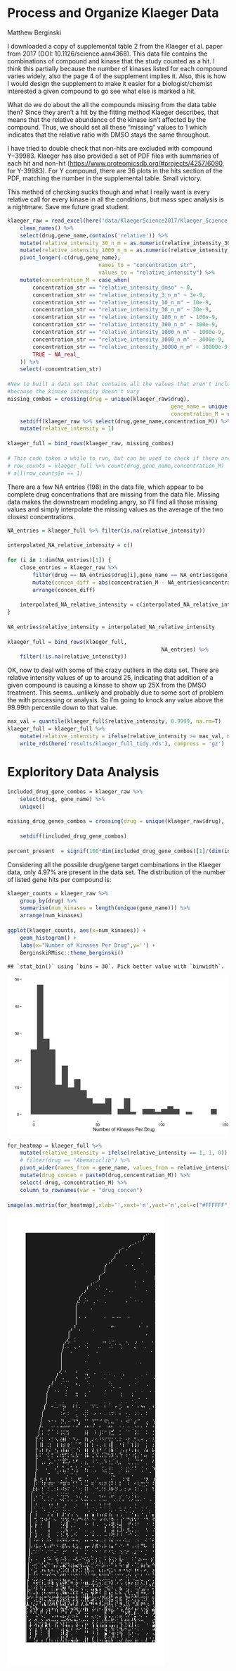 Process and Organize Klaeger Data
================
Matthew Berginski

I downloaded a copy of supplemental table 2 from the Klaeger et
al. paper from 2017 (DOI: 10.1126/science.aan4368). This data file
contains the combinations of compound and kinase that the study counted
as a hit. I think this partially because the number of kinases listed
for each compound varies widely, also the page 4 of the supplement
implies it. Also, this is how I would design the supplement to make it
easier for a biologist/chemist interested a given compound to go see
what else is marked a hit.

What do we do about the all the compounds missing from the data table
then? Since they aren’t a hit by the fitting method Klaeger describes,
that means that the relative abundance of the kinase isn’t affected by
the compound. Thus, we should set all these “missing” values to 1 which
indicates that the relative ratio with DMSO stays the same throughout.

I have tried to double check that non-hits are excluded with compound
Y−39983. Klaeger has also provided a set of PDF files with summaries of
each hit and non-hit
(<https://www.proteomicsdb.org/#projects/4257/6090>, for Y-39983). For Y
compound, there are 36 plots in the hits section of the PDF, matching
the number in the supplemental table. Small victory.

This method of checking sucks though and what I really want is every
relative call for every kinase in all the conditions, but mass spec
analysis is a nightmare. Save me future grad student.

``` r
klaeger_raw = read_excel(here('data/KlaegerScience2017/Klaeger_Science_2017 Supplementary Table 2 Target Lists.xlsx'), sheet=3) %>% 
    clean_names() %>% 
    select(drug,gene_name,contains('relative')) %>%
    mutate(relative_intensity_30_n_m = as.numeric(relative_intensity_30_n_m)) %>%
    mutate(relative_intensity_1000_n_m = as.numeric(relative_intensity_1000_n_m)) %>%
    pivot_longer(-c(drug,gene_name), 
                             names_to = "concentration_str", 
                             values_to = "relative_intensity") %>%
    mutate(concentration_M = case_when(
        concentration_str == "relative_intensity_dmso" ~ 0,
        concentration_str == "relative_intensity_3_n_m" ~ 3e-9,
        concentration_str == "relative_intensity_10_n_m" ~ 10e-9,
        concentration_str == "relative_intensity_30_n_m" ~ 30e-9,
        concentration_str == "relative_intensity_100_n_m" ~ 100e-9,
        concentration_str == "relative_intensity_300_n_m" ~ 300e-9,
        concentration_str == "relative_intensity_1000_n_m" ~ 1000e-9,
        concentration_str == "relative_intensity_3000_n_m" ~ 3000e-9,
        concentration_str == "relative_intensity_30000_n_m" ~ 30000e-9,
        TRUE ~ NA_real_
    )) %>%
    select(-concentration_str)

#Now to built a data set that contains all the values that aren't included
#because the kinase intensity doesn't vary
missing_combos = crossing(drug = unique(klaeger_raw$drug),
                                                    gene_name = unique(klaeger_raw$gene_name),
                                                    concentration_M = unique(klaeger_raw$concentration_M)) %>%
    setdiff(klaeger_raw %>% select(drug,gene_name,concentration_M)) %>%
    mutate(relative_intensity = 1)

klaeger_full = bind_rows(klaeger_raw, missing_combos)

# This code takes a while to run, but can be used to check if there are only one combo between drug, gene and concentration
# row_counts = klaeger_full %>% count(drug,gene_name,concentration_M)
# all(row_counts$n == 1)
```

There are a few NA entries (198) in the data file, which appear to be
complete drug concentrations that are missing from the data file.
Missing data makes the downstream modeling angry, so I’ll find all those
missing values and simply interpolate the missing values as the average
of the two closest concentrations.

``` r
NA_entries = klaeger_full %>% filter(is.na(relative_intensity))

interpolated_NA_relative_intensity = c()

for (i in 1:dim(NA_entries)[1]) {
    close_entries = klaeger_raw %>% 
        filter(drug == NA_entries$drug[i],gene_name == NA_entries$gene_name[i]) %>% 
        mutate(concen_diff = abs(concentration_M - NA_entries$concentration_M[i])) %>% 
        arrange(concen_diff)
    
    interpolated_NA_relative_intensity = c(interpolated_NA_relative_intensity,mean(close_entries$relative_intensity[2:3]))
}

NA_entries$relative_intensity = interpolated_NA_relative_intensity

klaeger_full = bind_rows(klaeger_full,
                                                 NA_entries) %>%
    filter(!is.na(relative_intensity))
```

OK, now to deal with some of the crazy outliers in the data set. There
are relative intensity values of up to around 25, indicating that
addition of a given compound is causing a kinase to show up 25X from the
DMSO treatment. This seems…unlikely and probably due to some sort of
problem the with processing or analysis. So I’m going to knock any value
above the 99.99th percentile down to that value.

``` r
max_val = quantile(klaeger_full$relative_intensity, 0.9999, na.rm=T)
klaeger_full = klaeger_full %>%
    mutate(relative_intensity = ifelse(relative_intensity >= max_val, max_val, relative_intensity)) %>%
    write_rds(here('results/klaeger_full_tidy.rds'), compress = 'gz')
```

# Exploritory Data Analysis

``` r
included_drug_gene_combos = klaeger_raw %>% 
    select(drug, gene_name) %>% 
    unique()

missing_drug_genes_combos = crossing(drug = unique(klaeger_raw$drug),
                                                                         gene_name = unique(klaeger_raw$gene_name)) %>%
    setdiff(included_drug_gene_combos)

percent_present  = signif(100*dim(included_drug_gene_combos)[1]/(dim(included_drug_gene_combos)[1] + dim(missing_drug_genes_combos)[1]),3)
```

Considering all the possible drug/gene target combinations in the
Klaeger data, only 4.97% are present in the data set. The distribution
of the number of listed gene hits per compound is:

``` r
klaeger_counts = klaeger_raw %>% 
    group_by(drug) %>% 
    summarise(num_kinases = length(unique(gene_name))) %>%
    arrange(num_kinases)

ggplot(klaeger_counts, aes(x=num_kinases)) + 
    geom_histogram() +
    labs(x="Number of Kinases Per Drug",y='') +
    BerginskiRMisc::theme_berginski()
```

    ## `stat_bin()` using `bins = 30`. Pick better value with `binwidth`.

![](klaeger_data_processing_files/figure-gfm/unnamed-chunk-5-1.png)<!-- -->

``` r
for_heatmap = klaeger_full %>%
    mutate(relative_intensity = ifelse(relative_intensity == 1, 1, 0)) %>%
    # filter(drug == "Abemaciclib") %>%
    pivot_wider(names_from = gene_name, values_from = relative_intensity) %>% 
    mutate(drug_concen = paste0(drug,concentration_M)) %>% 
    select(-drug,-concentration_M) %>% 
    column_to_rownames(var = "drug_concen")

image(as.matrix(for_heatmap),xlab='',xaxt='n',yaxt='n',col=c("#FFFFFF","#222222"))
```

![](klaeger_data_processing_files/figure-gfm/unnamed-chunk-6-1.png)<!-- -->
